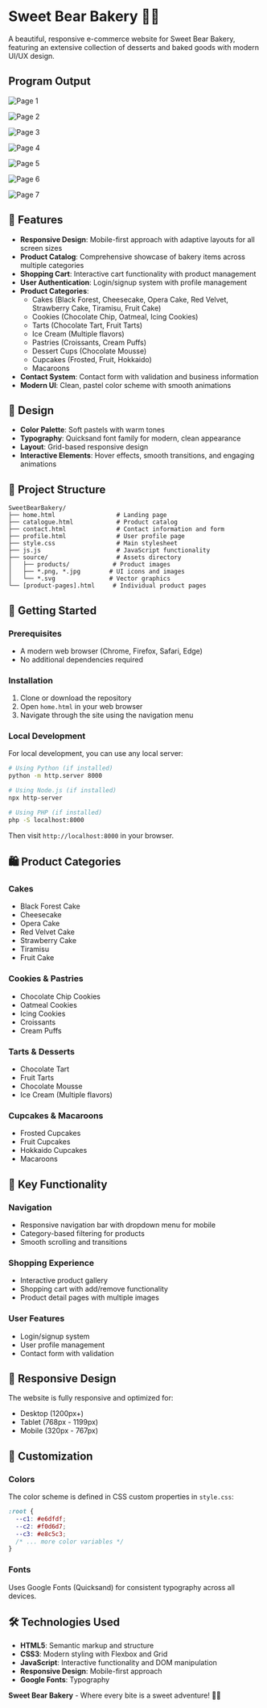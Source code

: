 # Sweet Bear Bakery 🧸🍰

A beautiful, responsive e-commerce website for Sweet Bear Bakery, featuring an extensive collection of desserts and baked goods with modern UI/UX design.

## Program Output

![Page 1](assets/page1.png)

![Page 2](assets/page2.png)

![Page 3](assets/page3.png)

![Page 4](assets/page4.png)

![Page 5](assets/page5.png)

![Page 6](assets/page6.png)

![Page 7](assets/page7.png)

## 🌟 Features

- **Responsive Design**: Mobile-first approach with adaptive layouts for all screen sizes
- **Product Catalog**: Comprehensive showcase of bakery items across multiple categories
- **Shopping Cart**: Interactive cart functionality with product management
- **User Authentication**: Login/signup system with profile management
- **Product Categories**:
  - Cakes (Black Forest, Cheesecake, Opera Cake, Red Velvet, Strawberry Cake, Tiramisu, Fruit Cake)
  - Cookies (Chocolate Chip, Oatmeal, Icing Cookies)
  - Tarts (Chocolate Tart, Fruit Tarts)
  - Ice Cream (Multiple flavors)
  - Pastries (Croissants, Cream Puffs)
  - Dessert Cups (Chocolate Mousse)
  - Cupcakes (Frosted, Fruit, Hokkaido)
  - Macaroons
- **Contact System**: Contact form with validation and business information
- **Modern UI**: Clean, pastel color scheme with smooth animations

## 🎨 Design

- **Color Palette**: Soft pastels with warm tones
- **Typography**: Quicksand font family for modern, clean appearance
- **Layout**: Grid-based responsive design
- **Interactive Elements**: Hover effects, smooth transitions, and engaging animations

## 📁 Project Structure

```
SweetBearBakery/
├── home.html                 # Landing page
├── catalogue.html            # Product catalog
├── contact.html              # Contact information and form
├── profile.html              # User profile page
├── style.css                 # Main stylesheet
├── js.js                     # JavaScript functionality
├── source/                   # Assets directory
│   ├── products/            # Product images
│   ├── *.png, *.jpg        # UI icons and images
│   └── *.svg               # Vector graphics
└── [product-pages].html     # Individual product pages
```

## 🚀 Getting Started

### Prerequisites

- A modern web browser (Chrome, Firefox, Safari, Edge)
- No additional dependencies required

### Installation

1. Clone or download the repository
2. Open `home.html` in your web browser
3. Navigate through the site using the navigation menu

### Local Development

For local development, you can use any local server:

```bash
# Using Python (if installed)
python -m http.server 8000

# Using Node.js (if installed)
npx http-server

# Using PHP (if installed)
php -S localhost:8000
```

Then visit `http://localhost:8000` in your browser.

## 🛍️ Product Categories

### Cakes

- Black Forest Cake
- Cheesecake
- Opera Cake
- Red Velvet Cake
- Strawberry Cake
- Tiramisu
- Fruit Cake

### Cookies & Pastries

- Chocolate Chip Cookies
- Oatmeal Cookies
- Icing Cookies
- Croissants
- Cream Puffs

### Tarts & Desserts

- Chocolate Tart
- Fruit Tarts
- Chocolate Mousse
- Ice Cream (Multiple flavors)

### Cupcakes & Macaroons

- Frosted Cupcakes
- Fruit Cupcakes
- Hokkaido Cupcakes
- Macaroons

## 🎯 Key Functionality

### Navigation

- Responsive navigation bar with dropdown menu for mobile
- Category-based filtering for products
- Smooth scrolling and transitions

### Shopping Experience

- Interactive product gallery
- Shopping cart with add/remove functionality
- Product detail pages with multiple images

### User Features

- Login/signup system
- User profile management
- Contact form with validation

## 📱 Responsive Design

The website is fully responsive and optimized for:

- Desktop (1200px+)
- Tablet (768px - 1199px)
- Mobile (320px - 767px)

## 🎨 Customization

### Colors

The color scheme is defined in CSS custom properties in `style.css`:

```css
:root {
  --c1: #e6dfdf;
  --c2: #f0d6d7;
  --c3: #e8c5c3;
  /* ... more color variables */
}
```

### Fonts

Uses Google Fonts (Quicksand) for consistent typography across all devices.

## 🛠️ Technologies Used

- **HTML5**: Semantic markup and structure
- **CSS3**: Modern styling with Flexbox and Grid
- **JavaScript**: Interactive functionality and DOM manipulation
- **Responsive Design**: Mobile-first approach
- **Google Fonts**: Typography

**Sweet Bear Bakery** - Where every bite is a sweet adventure! 🧸✨

